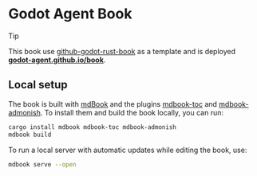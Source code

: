 # Godot Agent Book

> [!Tip]
> This book use [github-godot-rust-book] as a template and is deployed **[godot-agent.github.io/book][book-web]**.

## Local setup

The book is built with [mdBook] and the plugins [mdbook-toc] and [mdbook-admonish]. To install them and build the book locally, you can run:

```bash
cargo install mdbook mdbook-toc mdbook-admonish
mdbook build
```

To run a local server with automatic updates while editing the book, use:

```bash
mdbook serve --open
```

[book-web]: https://benliao.github.io/godot_agent_book
[mdbook-admonish]: https://github.com/tommilligan/mdbook-admonish
[mdbook-toc]: https://github.com/badboy/mdbook-toc
[mdBook]: https://github.com/rust-lang-nursery/mdBook
[github-godot-rust-book]: https://github.com/godot-rust/book/